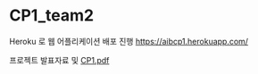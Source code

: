 # CP1_team2
Heroku 로 웹 어플리케이션 배포 진행
https://aibcp1.herokuapp.com/

프로젝트 발표자료 및 
[CP1.pdf](https://github.com/jooyeonroh/CP1_team2/files/11076374/CP1.pdf)
